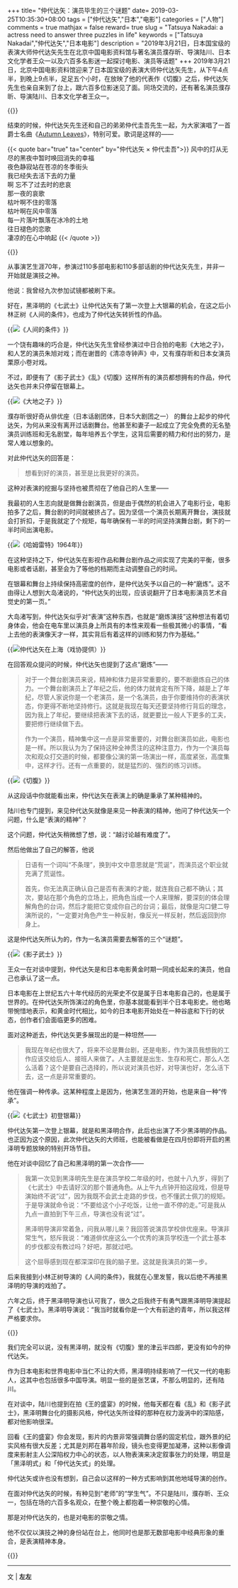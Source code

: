 +++
title= "仲代达矢：演员毕生的三个谜题"
date= 2019-03-25T10:35:30+08:00
tags = ["仲代达矢","日本","电影"]
categories = ["人物"]
comments = true
mathjax = false
reward= true
slug = "Tatsuya Nakadai: a actress need to answer three puzzles in life"
keywords = ["Tatsuya Nakadai","仲代达矢","日本电影"]
description = "2019年3月21日，日本国宝级的表演大师仲代达矢先生在北京中国电影资料馆与著名演员濮存昕、导演陆川、日本文化学者王众一以及六百多名影迷一起探讨电影、演员等话题"
+++
2019年3月21日，北京中国电影资料馆迎来了日本国宝级的表演大师仲代达矢先生，从下午4点半，到晚上9点半，足足五个小时，在放映了他的代表作《切腹》之后，仲代达矢先生也亲自来到了台上，跟六百多位影迷见了面。同场交流的，还有著名演员濮存昕、导演陆川、日本文化学者王众一。

{{<img src="https://ian2.oss-cn-hangzhou.aliyuncs.com/clt6/20190325104029.png" alt="">}}

结束的时候，仲代达矢先生还和自己的弟弟仲代圭吾先生一起，为大家演唱了一首爵士名曲《[Autumn Leaves](https://en.wikipedia.org/wiki/Autumn_Leaves_(1945_song))》，特别可爱。歌词是这样的——

{{< quote bar="true" ta="center" by="仲代达矢 × 仲代圭吾">}}
风中的灯从无尽的黑夜中暂时唤回消失的幸福<br>
夜色静寂站在苍凉的冬季街头<br>
我已经失去活下去的力量<br>
啊 忘不了过去时的悲哀<br>
那一夜的哀歌<br>
枯叶啊不住的零落<br>
枯叶啊在风中零落<br>
每一片落叶飘落在冰冷的土地<br>
往日褪色的恋歌<br>
凄凉的在心中响起
{{< /quote >}}

{{<img src="https://ian2.oss-cn-hangzhou.aliyuncs.com/clt6/20190325104040.png" alt="">}}

从事演艺生涯70年，参演过110多部电影和110多部话剧的仲代达矢先生，并非一开始就是演技之神。

他说：我曾经九次参加试镜都被刷下来。

好在，黑泽明的《七武士》让仲代达矢有了第一次登上大银幕的机会，在这之后小林正树《人间的条件》，也成为了仲代达矢转折性的作品。

{{<img src="https://ian2.oss-cn-hangzhou.aliyuncs.com/clt6/20190325104051.png" alt="《人间的条件》">}}

一个饶有趣味的巧合是，仲代达矢先生曾经参演过中日合拍的电影《大地之子》，和人艺的演员朱旭对戏；而在谢晋的《清凉寺钟声》中，又有濮存昕和日本女演员栗原小卷对戏。

不过，即便有了《影子武士》《乱》《切腹》这样所有的演员都想拥有的作品，仲代达矢也并未只停留在银幕上。

{{<img src="https://ian2.oss-cn-hangzhou.aliyuncs.com/clt6/20190325104101.png" alt="《大地之子》">}}

濮存昕很好奇从俳优座（日本话剧团体，日本5大剧团之一） 的舞台上起步的仲代达矢，为何从来没有离开过话剧舞台。他甚至和妻子一起成立了完全免费的无名塾演员训练班和无名剧堂，每年培养五个学生，这背后需要的精力和付出的努力，是常人难以想象的。

对此仲代达矢的回答是：

>想看到好的演员，甚至是比我更好的演员。

这种对表演的挖掘与坚持也被贯彻在了他自己的人生里——

我最初的人生志向就是做舞台剧演员，但是由于偶然的机会进入了电影行业，电影拍多了之后，舞台剧的时间就被挤占了。因为坚信一个演员长期离开舞台，演技就会打折扣，于是我就定了个规矩，每年确保有一半的时间坚持演舞台剧，剩下的一半时间出演电影。

{{<img src="https://ian2.oss-cn-hangzhou.aliyuncs.com/clt6/20190325104127.png" alt="《哈姆雷特》1964年">}}

在这种坚持之下，仲代达矢在影视作品和舞台剧作品之间实现了完美的平衡，很多电影或者话剧，甚至会为了等他的档期而主动调整自己的时间。

在银幕和舞台上持续保持高密度的创作，是仲代达矢予以自己的一种“磨炼”。这不由得让人想到大岛渚说的，“仲代达矢的出现，应该说翻开了日本电影演员艺术自觉史的第一页。”

大岛渚写到，仲代达矢似乎对“表演”这种东西，也就是“磨炼演技”这种想法有着切身体会，他会在电车里以演员身上所具有的本性来观看一些极其微小的事情，“看上去他的表演像天才一样，其实背后有着这样的训练和努力作为基础。”

{{<img src="https://ian2.oss-cn-hangzhou.aliyuncs.com/clt6/20190325104146.png" alt="仲代达矢在上海（戏协提供）">}}

在回答观众提问的时候，仲代达矢也提到了这点“磨炼”——

>对于一个舞台剧演员来说，精神和体力是非常重要的，要不断磨炼自己的体力。一个舞台剧演员上了年纪之后，他的体力就肯定有所下降，越是上了年纪，尽管人家说你是一个老演员，是一个名演员，由于你要维持你的表演状态，你更得不断地坚持修行。这就是我现在每天还要坚持修行背后的理念，因为我上了年纪，要继续把表演下去的话，就更要比一般人下更多的工夫，要把修行继续做下去。
>
>作为一个演员，精神集中这一点是非常重要的，对舞台剧演员如此，电影也是一样。所以我认为为了保持这种全神贯注的这种注意力，作为一个演员每次和观众打交道的时候，都要像公演的第一场演出一样，高度紧张，高度集中，这样才行。还有一点重要的，就是猛烈的、强烈的练习训练。

{{<img src="https://ian2.oss-cn-hangzhou.aliyuncs.com/clt6/20190325104204.png" alt="《切腹》">}}

从这段话中你就能看出来，仲代达矢在表演上的确是秉承了某种精神的。

陆川也专门提到，来见仲代达矢就像是来见一种表演的精神，他问了仲代达矢一个问题，什么是“表演的精神”？

这个问题，仲代达矢稍微想了想，说：“越讨论越有难度了”。

然后他做出了自己的解答，他说

>日语有一个词叫“不条理”，换到中文中意思就是“荒诞”，而演员这个职业就充满了荒诞性。
>
>首先，你无法真正确认自己是否有表演的才能，就连我自己都不确认；其次，要站在那个角色的立场上，把角色当成一个人来理解，要深刻的体会理解角色的台词，然后才能把它变成你自己的台词；最后，就像是沟口健二导演所说的，“一定要对角色产生一种反射，像反光一样反射，然后返回到你身上。

这是仲代达矢所认为的，作为一名演员需要去解答的三个“谜题”。

{{<img src="https://ian2.oss-cn-hangzhou.aliyuncs.com/clt6/20190325104236.png" alt="《影子武士》">}}

王众一在对谈中提到，仲代达矢是和日本电影黄金时期一同成长起来的演员，他自己也承认了这一点。

日本电影在上世纪五六十年代经历的光荣史不仅是属于日本电影自己的，也是属于世界的。在仲代达矢所饰演过的角色里，你基本就能看到半个日本电影史。他也略带惋惜地表示，和黄金时代相比，如今的日本电影开始处在一种谷底和下行的状态，创作者们会面临更多的困难。

面对这种逝去，仲代达矢更多展现出的是一种坦然——

>我现在年纪也很大了，将来不论是舞台剧，还是电影，作为演员我想我的工作应该交给后人、接班人来做了。人主要就是出生、生存和死亡，那么人怎么活着？这个是要自己选择的，所以说对演员也好，对导演也好，怎么活下去，这一点是非常重要的。

他在强调一种传承。这某种程度上是因为，他演艺生涯的开始，也是来自一种“传承”。

{{<img src="https://ian2.oss-cn-hangzhou.aliyuncs.com/clt6/20190325104251.png" alt="《七武士》初登银幕">}}

仲代达矢第一次登上银幕，就是和黑泽明合作，此后也出演了不少黑泽明的作品。也正因为这个原因，此次仲代达矢的大师班，也能被看做是在四月份即将开启的黑泽明专题放映的特别开场节目。

他在对谈中回忆了自己和黑泽明的第一次合作——

>我第一次见到黑泽明先生是在演员学校二年级的时，也就十八九岁，得到了《七武士》中去请好汉的那个普通角色。从上午九点钟开拍这段戏，但是导演始终不说“过”，因为我既不会武士走路的步伐，也不懂武士佩刀的规矩。于是导演就命令说：“不要给这个小子吃饭，让他一直不停的走。”可是我从九点一直拍到下午三点，导演也没有说“过”。
>
>黑泽明导演非常着急，问我从哪儿来？我回答说演员学校俳优座来。导演非常生气，怒斥我说：“难道俳优座这么一个优秀的演员学校连一个武士基本的步伐都没有教过吗？好吧，那就过吧。
>
>这个屈辱感到现在都深深印在我的脑子里。这就是我演员的第一步。

后来我接到小林正树导演的《人间的条件》，我就在心里发誓，我以后绝不再接黑泽明的导演的戏拍了。

六年之后，终于黑泽明导演也认可我了，很久之后我终于有勇气跟黑泽明导演提起了《七武士》。黑泽明导演说：“我当时就看你是一个大有前途的青年，所以我这样严格要求你。

{{<img src="https://ian2.oss-cn-hangzhou.aliyuncs.com/clt6/20190325104309.png" alt="">}}

我们完全可以说，没有黑泽明，就没有《切腹》里的津云半四郎，更没有如今的仲代达矢。

作为日本电影和世界电影中当仁不让的大师，黑泽明持续影响了一代又一代的电影人，这其中也包括很多中国导演。明显一些的是张艺谋，不那么明显的，还有陆川。

在对谈中，陆川也提到在拍《王的盛宴》的时候，他每天都在看《乱》和《影子武士》，黑泽明舞台化的摄影风格，仲代达矢所诠释的那种在权力漩涡中的深陷感，都对他影响很深。

回看《王的盛宴》你会发现，影片的内景非常强调舞台感的固定机位，跟外景的纪实风格有很大反差；尤其是刘邦在暮年阶段，镜头也变得更加凝滞，这种以影像调度来影射主人公深陷权力中心的状态，以人物表演来决定叙事张力的处理，明显是「黑泽明式」和「仲代达矢式」的处理。

仲代达矢或许也没有想到，自己会以这样的一种方式影响到其他地域导演的创作。

在面对仲代达矢的时候，有种见到“老师”的“学生气”。不只是陆川，濮存昕、王众一，包括在场的六百多名观众，在整个晚上都抱着一种崇敬的心情。

那是对仲代达矢的，也是对电影的崇敬之情。

他不仅仅以演技之神的身份站在台上，他同时也是那无数部电影中经典形象的重合，是表演精神本身。

{{<img src="https://ian2.oss-cn-hangzhou.aliyuncs.com/clt6/20190325104340.png" alt="">}}

---
文 |  **左左**
